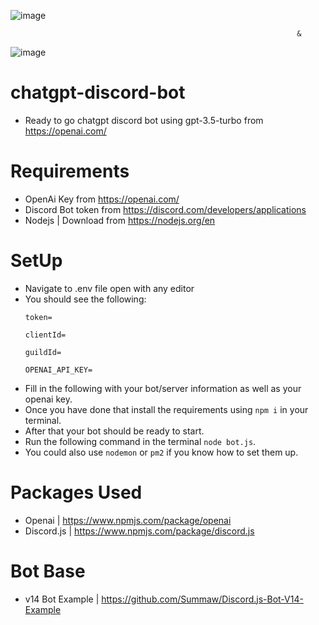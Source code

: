 ![image](https://github.com/Summaw/chatgpt-discord-bot/assets/98126132/b43cbe54-20a2-4740-ae00-f56c2670782b)

                                                                    &

![image](https://github.com/Summaw/chatgpt-discord-bot/assets/98126132/ac7a3ee3-f9ef-410f-91a1-14a056f12fae)





# chatgpt-discord-bot
- Ready to go chatgpt discord bot using gpt-3.5-turbo from https://openai.com/


# Requirements
- OpenAi Key from https://openai.com/
- Discord Bot token from https://discord.com/developers/applications
- Nodejs | Download from https://nodejs.org/en

# SetUp
- Navigate to .env file open with any editor
- You should see the following:
  ```
  token=
  
  clientId=
  
  guildId=
  
  OPENAI_API_KEY=
  ```
- Fill in the following with your bot/server information as well as your openai key.
- Once you have done that install the requirements using `npm i` in your terminal.
- After that your bot should be ready to start.
- Run the following command in the terminal `node bot.js`.
- You could also use `nodemon` or `pm2` if you know how to set them up.


# Packages Used
- Openai | https://www.npmjs.com/package/openai
- Discord.js | https://www.npmjs.com/package/discord.js

# Bot Base
- v14 Bot Example | https://github.com/Summaw/Discord.js-Bot-V14-Example
 
